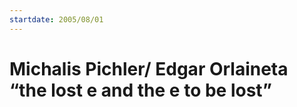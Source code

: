 ```yaml
---
startdate: 2005/08/01
---
```

# Michalis Pichler/ Edgar Orlaineta “the lost e and the e to be lost”

